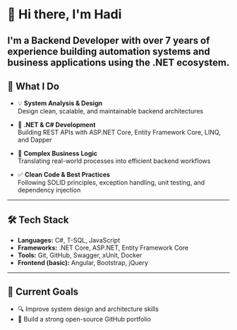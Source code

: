 # 👋 Hi there, I'm Hadi

I'm a **Backend Developer** with over 7 years of experience building automation systems and business applications using the **.NET ecosystem**.  
---

## 💼 What I Do

- 💡 **System Analysis & Design**  
  Design clean, scalable, and maintainable backend architectures

- 🔧 **.NET & C# Development**  
  Building REST APIs with ASP.NET Core, Entity Framework Core, LINQ, and Dapper

- 🧠 **Complex Business Logic**  
  Translating real-world processes into efficient backend workflows

- ✅ **Clean Code & Best Practices**  
  Following SOLID principles, exception handling, unit testing, and dependency injection

---

## 🛠 Tech Stack

- **Languages:** C#, T-SQL, JavaScript  
- **Frameworks:** .NET Core, ASP.NET, Entity Framework Core  
- **Tools:** Git, GitHub, Swagger, xUnit, Docker  
- **Frontend (basic):** Angular, Bootstrap, jQuery

---

## 🎯 Current Goals

- 🔍 Improve system design and architecture skills   
- 🚀 Build a strong open-source GitHub portfolio

